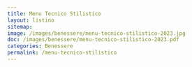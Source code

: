 ```yaml
---
title: Menu Tecnico Stilistico
layout: listino
sitemap:
image: /images/benessere/menu-tecnico-stilistico-2023.jpg
doc: /images/benessere/menu-tecnico-stilistico-2023.pdf
categories: Benessere
permalink: /menu-tecnico-stilistico
---
```

